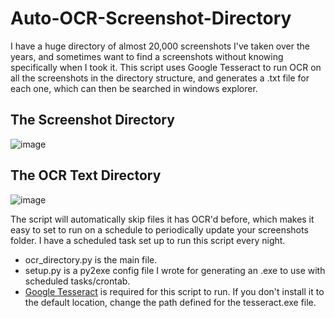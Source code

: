 # Auto-OCR-Screenshot-Directory

I have a huge directory of almost 20,000 screenshots I've taken over the years, and sometimes want to find a screenshots without knowing specifically when I took it.  This script uses Google Tesseract to run OCR on all the screenshots in the directory structure, and generates a .txt file for each one, which can then be searched in windows explorer.

## The Screenshot Directory 
![image](https://user-images.githubusercontent.com/11169730/155574804-d971b442-f26f-45bf-8b15-4f57ae8a3945.png)

## The OCR Text Directory
![image](https://user-images.githubusercontent.com/11169730/155574968-d7bba383-af86-4669-875f-177a35df3726.png)

The script will automatically skip files it has OCR'd before, which makes it easy to set to run on a schedule to periodically update your screenshots folder.  I have a scheduled task set up to run this script every night.

* ocr_directory.py is the main file.
* setup.py is a py2exe config file I wrote for generating an .exe to use with scheduled tasks/crontab.
* [Google Tesseract](https://github.com/tesseract-ocr/tesseract) is required for this script to run.  If you don't install it to the default location, change the path defined for the tesseract.exe file.
